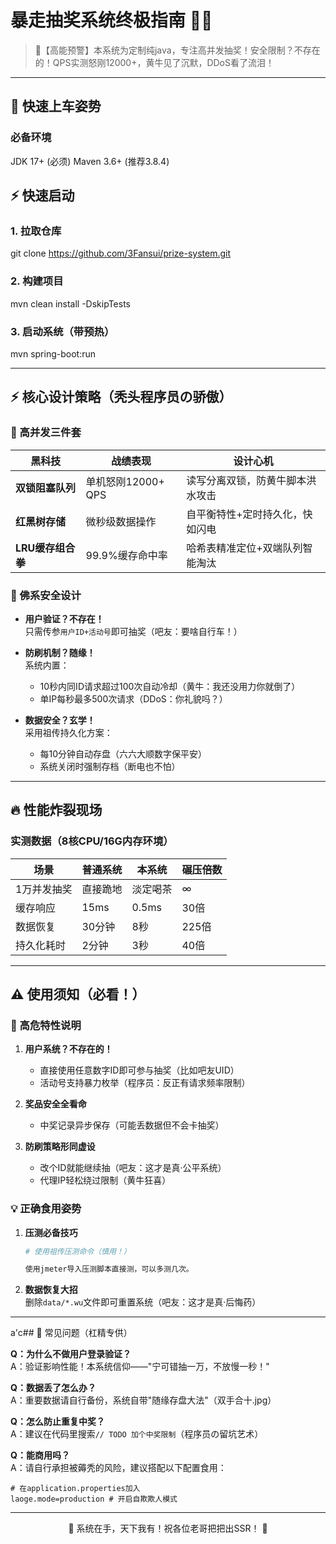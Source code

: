 # 暴走抽奖系统终极指南 🚀🎉

> 📢【高能预警】本系统为定制纯java，专注高并发抽奖！安全限制？不存在的！QPS实测怒刚12000+，黄牛见了沉默，DDoS看了流泪！

---

## 🚗 快速上车姿势

### 必备环境

   JDK 17+ (必须)
   Maven 3.6+ (推荐3.8.4)

## ⚡ 快速启动

### 1. 拉取仓库

git clone https://github.com/3Fansui/prize-system.git

### 2. 构建项目

mvn clean install -DskipTests

### 3. 启动系统（带预热）

mvn spring-boot:run

---

## ⚡ 核心设计策略（秃头程序员の骄傲）

### 🚀 高并发三件套

| 黑科技          | 战绩表现           | 设计心机             |
| ------------ | -------------- | ---------------- |
| **双锁阻塞队列**   | 单机怒刚12000+ QPS | 读写分离双锁，防黄牛脚本洪水攻击 |
| **红黑树存储**    | 微秒级数据操作        | 自平衡特性+定时持久化，快如闪电 |
| **LRU缓存组合拳** | 99.9%缓存命中率     | 哈希表精准定位+双端队列智能淘汰 |

### 📌 佛系安全设计

- **用户验证？不存在！**  
  只需传参`用户ID+活动号`即可抽奖（吧友：要啥自行车！）

- **防刷机制？随缘！**  
  系统内置：
  
  - 10秒内同ID请求超过100次自动冷却（黄牛：我还没用力你就倒了）
  - 单IP每秒最多500次请求（DDoS：你礼貌吗？）

- **数据安全？玄学！**  
  采用祖传持久化方案：
  
  - 每10分钟自动存盘（六六大顺数字保平安）
  - 系统关闭时强制存档（断电也不怕）

---

## 🔥 性能炸裂现场

### 实测数据（8核CPU/16G内存环境）

| 场景     | 普通系统 | 本系统   | 碾压倍数 |
| ------ | ---- | ----- | ---- |
| 1万并发抽奖 | 直接跪地 | 淡定喝茶  | ∞    |
| 缓存响应   | 15ms | 0.5ms | 30倍  |
| 数据恢复   | 30分钟 | 8秒    | 225倍 |
| 持久化耗时  | 2分钟  | 3秒    | 40倍  |

---

## ⚠️ 使用须知（必看！）

### 🚨 高危特性说明

1. **用户系统？不存在的！**  
   
   - 直接使用任意数字ID即可参与抽奖（比如吧友UID）
   - 活动号支持暴力枚举（程序员：反正有请求频率限制）

2. **奖品安全全看命**  
   
   - 中奖记录异步保存（可能丢数据但不会卡抽奖）

3. **防刷策略形同虚设**  
   
   - 改个ID就能继续抽（吧友：这才是真·公平系统）
   - 代理IP轻松绕过限制（黄牛狂喜）

### 💡 正确食用姿势

1. **压测必备技巧**  
   
   ```bash
   # 使用祖传压测命令（慎用！）
   
   使用jmeter导入压测脚本直接测，可以多测几次。
   ```

2. **数据恢复大招**  
   删除`data/*.wu`文件即可重置系统（吧友：这才是真·后悔药）

---

a'c## 🐧 常见问题（杠精专供）

**Q：为什么不做用户登录验证？**  
A：验证影响性能！本系统信仰——"宁可错抽一万，不放慢一秒！"

**Q：数据丢了怎么办？**  
A：重要数据请自行备份，系统自带"随缘存盘大法"（双手合十.jpg）

**Q：怎么防止重复中奖？**  
A：建议在代码里搜索`// TODO 加个中奖限制`（程序员の留坑艺术）

**Q：能商用吗？**  
A：请自行承担被薅秃的风险，建议搭配以下配置食用：

```properties
# 在application.properties加入
laoge.mode=production # 开启自欺欺人模式
```

---

<center>🎉 系统在手，天下我有！祝各位老哥把把出SSR！ 🎉</center>
